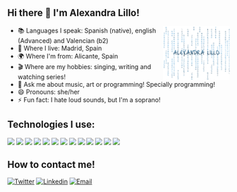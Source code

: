 

## Hi there 👋 I'm Alexandra Lillo! </h1>
<img width="30%" align="right" alt="Github" src="matrix-transparent (1).gif" />
  <div>
  <ul>
<li> 📚 Languages I speak: Spanish (native), english (Advanced) and Valencian (b2)</li> 
<li> 🏢 Where I live: Madrid, Spain </li>
<li> 🌍 Where I'm from: Alicante, Spain </li>
<li> 🎬 Where are my hobbies: singing, writing and watching series! </li>
<li> 💬 Ask me about music, art or programming! Specially programming! </li>
<li> 😄 Pronouns: she/her </li>
<li> ⚡ Fun fact: I hate loud sounds, but I'm a soprano! </li>
  </ul>
    </div>
  

## Technologies I use:
<img src = "https://img.shields.io/badge/HTML5-E34F26?style=for-the-badge&logo=html5&logoColor=white"> <img src = "https://img.shields.io/badge/CSS3-1572B6?style=for-the-badge&logo=css3&logoColor=white">
<img src="https://img.shields.io/badge/Bootstrap-563D7C?style=for-the-badge&logo=bootstrap&logoColor=white">
<img src="https://img.shields.io/badge/JavaScript-F7DF1E?style=for-the-badge&logo=javascript&logoColor=black">
<img src="https://img.shields.io/badge/Sass-CC6699?style=for-the-badge&logo=sass&logoColor=white">
<img src="https://img.shields.io/badge/React-20232A?style=for-the-badge&logo=react&logoColor=61DAFB">
<img src="https://img.shields.io/badge/SQLite-07405E?style=for-the-badge&logo=sqlite&logoColor=white">
<img src="https://img.shields.io/badge/Express.js-404D59?style=for-the-badge">
<img src="https://img.shields.io/badge/Node.js-43853D?style=for-the-badge&logo=node.js&logoColor=white">
<img src="https://img.shields.io/badge/-Git-F1502F?style=for-the-badge&logo=git&logoColor=FFFFFF">
<img src="https://img.shields.io/badge/-Github-000000?style=for-the-badge&logo=github&logoColor=FFFFFF">
<img src="https://img.shields.io/badge/-VS%20Code-007ACC?style=for-the-badge&logo=visual%20studio%20code&logoColor=white">
<img src="https://img.shields.io/badge/Heroku-430098?style=for-the-badge&logo=heroku&logoColor=white">



## How to contact me!
[![Twitter](https://img.shields.io/badge/-Twitter-1ca0f1?style=flat&labelColor=1ca0f1&logo=twitter&logoColor=white&link=https://twitter.com/thezarigueya)](https://twitter.com/thezarigueya)
[![Linkedin](https://img.shields.io/badge/-LinkedIn-blue?style=flat&logo=Linkedin&logoColor=white&link=https://www.linkedin.com/in/alexandralillorios/)](https://www.linkedin.com/in/alexandralillorios/)
[![Email](https://img.shields.io/badge/-Email-c14438?style=flat&logo=Gmail&logoColor=white&link=mailto:alexandralillor@gmail.com)](mailto:alexandralillor@gmail.com)
